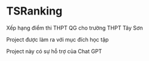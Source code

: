 # TSRanking
Xếp hạng điểm thi THPT QG cho trường THPT Tây Sơn 


Project được làm ra với mục đích học tập


Project này có sự hỗ trợ của Chat GPT
